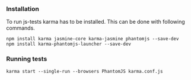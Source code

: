 ### Installation
To run js-tests karma has to be installed. This can be done with following commands.

    npm install karma jasmine-core karma-jasmine phantomjs --save-dev
    npm install karma-phantomjs-launcher --save-dev

### Running tests

    karma start --single-run --browsers PhantomJS karma.conf.js
